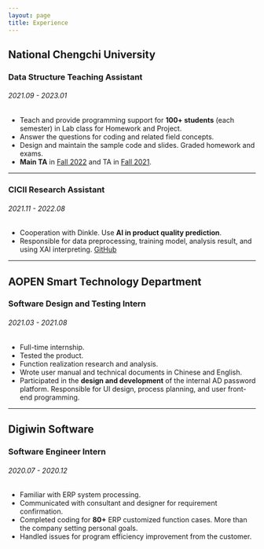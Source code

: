 ```yaml
---
layout: page
title: Experience
---
```


## National Chengchi University
### Data Structure Teaching Assistant
###### 2021.09 - 2023.01

- Teach and provide programming support for **100+ students** (each semester) in Lab class for Homework and Project.
- Answer the questions for coding and related field concepts.
- Design and maintain the sample code and slides. Graded homework and exams.
- **Main TA** in [Fall 2022](https://github.com/YiChingLLin/2022DataStructure) and TA in [Fall 2021](https://github.com/lina2360/2021DataStructure).

---

### CICII Research Assistant
###### 2021.11 - 2022.08

- Cooperation with Dinkle. Use **AI in product quality prediction**. 
- Responsible for data preprocessing, training model, analysis result, and using XAI interpreting. [GitHub](https://github.com/YiChingLLin/Dinkle)

---

## AOPEN Smart Technology Department
### Software Design and Testing Intern
###### 2021.03 - 2021.08

- Full-time internship.
- Tested the product. 
- Function realization research and analysis.
- Wrote user manual and technical documents in Chinese and English.
- Participated in the **design and development** of the internal AD password platform. Responsible for UI design, process planning, and user front-end programming.

---

## Digiwin Software
### Software Engineer Intern
###### 2020.07 - 2020.12

- Familiar with ERP system processing. 
- Communicated with consultant and designer for requirement confirmation.
- Completed coding for **80+** ERP customized function cases. More than the company setting personal goals.
- Handled issues for program efficiency improvement from the customer.